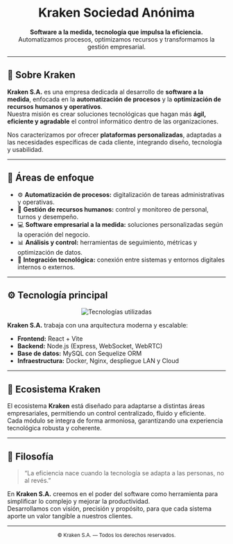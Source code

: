 <!-- Banner principal -->
<h1 align="center">Kraken Sociedad Anónima</h1>
<p align="center">
  <strong>Software a la medida, tecnología que impulsa la eficiencia.</strong><br>
  Automatizamos procesos, optimizamos recursos y transformamos la gestión empresarial.
</p>

---

## 🧩 Sobre Kraken

**Kraken S.A.** es una empresa dedicada al desarrollo de **software a la medida**, enfocada en la **automatización de procesos** y la **optimización de recursos humanos y operativos**.  
Nuestra misión es crear soluciones tecnológicas que hagan más **ágil, eficiente y agradable** el control informático dentro de las organizaciones.

Nos caracterizamos por ofrecer **plataformas personalizadas**, adaptadas a las necesidades específicas de cada cliente, integrando diseño, tecnología y usabilidad.

---

## 💼 Áreas de enfoque

- ⚙️ **Automatización de procesos:** digitalización de tareas administrativas y operativas.  
- 👥 **Gestión de recursos humanos:** control y monitoreo de personal, turnos y desempeño.  
- 💻 **Software empresarial a la medida:** soluciones personalizadas según la operación del negocio.  
- 📊 **Análisis y control:** herramientas de seguimiento, métricas y optimización de datos.  
- 🔗 **Integración tecnológica:** conexión entre sistemas y entornos digitales internos o externos.

---

## ⚙️ Tecnología principal

<p align="center">
  <img src="https://skillicons.dev/icons?i=js,react,nodejs,express,mysql,sequelize,git,docker,linux" alt="Tecnologías utilizadas">
</p>

**Kraken S.A.** trabaja con una arquitectura moderna y escalable:  
- **Frontend:** React + Vite  
- **Backend:** Node.js (Express, WebSocket, WebRTC)  
- **Base de datos:** MySQL con Sequelize ORM  
- **Infraestructura:** Docker, Nginx, despliegue LAN y Cloud  

---

## 🚀 Ecosistema Kraken

El ecosistema **Kraken** está diseñado para adaptarse a distintas áreas empresariales, permitiendo un control centralizado, fluido y eficiente.  
Cada módulo se integra de forma armoniosa, garantizando una experiencia tecnológica robusta y coherente.

---

## 🧠 Filosofía

> “La eficiencia nace cuando la tecnología se adapta a las personas, no al revés.”

En **Kraken S.A.** creemos en el poder del software como herramienta para simplificar lo complejo y mejorar la productividad.  
Desarrollamos con visión, precisión y propósito, para que cada sistema aporte un valor tangible a nuestros clientes.

---

<p align="center">
  <sub>© Kraken S.A. — Todos los derechos reservados.</sub>
</p>
